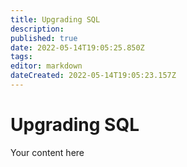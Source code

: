 ```yaml
---
title: Upgrading SQL
description: 
published: true
date: 2022-05-14T19:05:25.850Z
tags: 
editor: markdown
dateCreated: 2022-05-14T19:05:23.157Z
---
```


# Upgrading SQL
Your content here